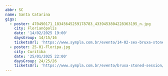 ```yaml
---
abbr: SC
name: Santa Catarina
gigs:
  - poster: 470490171_18345645259178783_4339453804228363195_n.jpg
    city: Florianópolis
    date: '14/02/2025 19:00'
    daysGroup: 14/15/16
    ticketsUrl: 'https://www.sympla.com.br/evento/14-02-sex-bruxa-stoned-fest/2772280'
  - poster: 25-01-Floripa.jpg
    city: Curitiba
    date: '25/01/2025 22:00'
    daysGroup: 24/25/26
    ticketsUrl: 'https://www.sympla.com.br/evento/bruxa-stoned-session/2788952'
---
```


